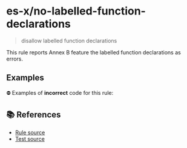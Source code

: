 # es-x/no-labelled-function-declarations
> disallow labelled function declarations

This rule reports Annex B feature the labelled function declarations as errors.

## Examples

⛔ Examples of **incorrect** code for this rule:

<eslint-playground type="bad" source-type="script" code="/*eslint es-x/no-labelled-function-declarations: error */
label: function f() {}
" />

## 📚 References

- [Rule source](https://github.com/ota-meshi/eslint-plugin-es-x/blob/master/lib/rules/no-labelled-function-declarations.js)
- [Test source](https://github.com/ota-meshi/eslint-plugin-es-x/blob/master/tests/lib/rules/no-labelled-function-declarations.js)
